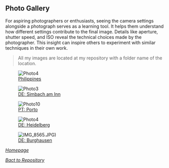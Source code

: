 ## Photo Gallery

For aspiring photographers or enthusiasts, seeing the camera settings alongside a photograph serves as a learning tool. It helps them understand how different settings contribute to the final image.
Details like aperture, shutter speed, and ISO reveal the technical choices made by the photographer. This insight can inspire others to experiment with similar techniques in their own work.

>All my images are located at my repository with a folder  name  of the location.

<link rel="stylesheet" href="/Shutter101/css/photo-tile.css">
<div class="gallery">
	<figure>	
		<img src="/Shutter101/photos/PH/img/photo4.jpg" alt="Photo4">
		<figcaption><a href="Phil.html">Philippines</a></figcaption>
	</figure>
	<figure>		
		<img src="/Shutter101/photos/Simbach/img/photo3.jpg" alt="Photo3">
		<figcaption><a href="Simbach.html">DE: Simbach am Inn</a></figcaption>
	</figure>
	<figure>		
		<img src="/Shutter101/photos/Portugal/img/photo10.jpg" alt="Photo10">
		<figcaption><a href="Portugal.html">PT: Porto</a></figcaption>
	</figure>
	<figure>		
		<img src="/Shutter101/photos/Heidelberg/img/photo4.jpg" alt="Photo4">
		<figcaption><a href="Heidelberg.html">DE: Heidelberg</a></figcaption>
	</figure>
	<figure>		
		<img src="/Shutter101/photos/Burghausen/img/20231210170207_IMG_8565.JPG" alt="IMG_8565.JPG)">
		<figcaption><a href="Burghausen.html">DE: Burghausen</a></figcaption>
	</figure>
</div>


*[Homepage](README.md)*

*[Bact to Repository](https://github.com/23W-GBAC/Shutter101/tree/main)*
